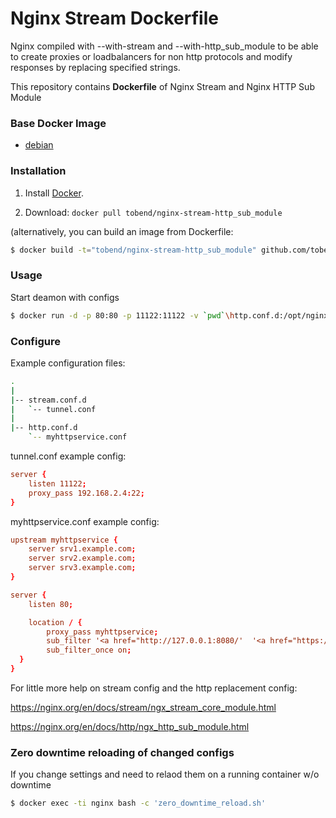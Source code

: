 # Nginx Stream Dockerfile
Nginx compiled with --with-stream and --with-http_sub_module to be able to create proxies or loadbalancers for non http protocols and modify responses by replacing specified strings.

This repository contains **Dockerfile** of Nginx Stream and Nginx HTTP Sub Module

### Base Docker Image

* [debian](https://hub.docker.com/_/debian/)


### Installation

1. Install [Docker](https://www.docker.com/).

2. Download: `docker pull tobend/nginx-stream-http_sub_module`

(alternatively, you can build an image from Dockerfile: 
```bash
$ docker build -t="tobend/nginx-stream-http_sub_module" github.com/tobend/nginx-stream-http_sub_module
```

### Usage

Start deamon with configs
```bash
$ docker run -d -p 80:80 -p 11122:11122 -v `pwd`\http.conf.d:/opt/nginx/http.conf.d  -v `pwd`\stream.conf.d:/opt/nginx/stream.conf.d --name nginx tobend/nginx-stream-http_sub_module
```

### Configure
Example configuration files:
```bash
.
|
|-- stream.conf.d
|   `-- tunnel.conf
|
|-- http.conf.d
    `-- myhttpservice.conf
```

tunnel.conf example config:
```conf
server {
    listen 11122;
    proxy_pass 192.168.2.4:22;
}
```

myhttpservice.conf example config:
```conf
upstream myhttpservice {
    server srv1.example.com;
    server srv2.example.com;
    server srv3.example.com;
}

server {
    listen 80;

    location / {
        proxy_pass myhttpservice;
        sub_filter '<a href="http://127.0.0.1:8080/'  '<a href="https://$host/';
        sub_filter_once on;
  }
}
```
For little more help on stream config and the http replacement config:

https://nginx.org/en/docs/stream/ngx_stream_core_module.html

https://nginx.org/en/docs/http/ngx_http_sub_module.html



### Zero downtime reloading of changed configs
If you change settings and need to relaod them on a running container w/o downtime
```bash
$ docker exec -ti nginx bash -c 'zero_downtime_reload.sh'
```
